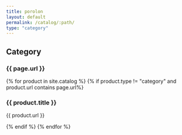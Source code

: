 ```yaml
---
title: porolon
layout: default
permalink: /catalog/:path/
type: "category"
---
```

<h2>Category</h2>
<h3>{{ page.url }}</h3>
{% for product in site.catalog %}
{% if product.type != "category" and product.url contains page.url%}
<h3>{{ product.title }}</h3>
<p>{{ product.url }}</p>
{% endif %}
{% endfor %}